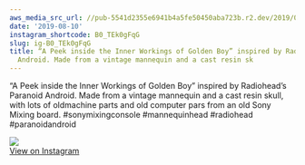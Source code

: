 ```yaml
---
aws_media_src_url: //pub-5541d2355e6941b4a5fe50450aba723b.r2.dev/2019/08/2019-08-10_15-47-33_UTC.jpg
date: '2019-08-10'
instagram_shortcode: B0_TEk0gFqG
slug: ig-B0_TEk0gFqG
title: “A Peek inside the Inner Workings of Golden Boy” inspired by Radiohead’s Paranoid
  Android. Made from a vintage mannequin and a cast resin sk
---
```


“A Peek inside the Inner Workings of Golden Boy” inspired by Radiohead’s Paranoid Android. Made from a vintage mannequin and a cast resin skull, with lots of oldmachine parts and old computer pars from an old Sony Mixing board. #sonymixingconsole #mannequinhead #radiohead #paranoidandroid 

![](//pub-5541d2355e6941b4a5fe50450aba723b.r2.dev/2019/08/2019-08-10_15-47-33_UTC.jpg)   
[View on Instagram](https://www.instagram.com/p/B0_TEk0gFqG/)